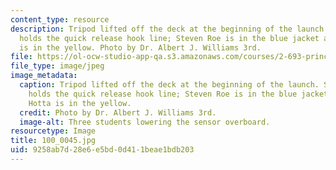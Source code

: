 ```yaml
---
content_type: resource
description: Tripod lifted off the deck at the beginning of the launch. Sacha Wichers
  holds the quick release hook line; Steven Roe is in the blue jacket and Laura Hotta
  is in the yellow. Photo by Dr. Albert J. Williams 3rd.
file: https://ol-ocw-studio-app-qa.s3.amazonaws.com/courses/2-693-principles-of-oceanographic-instrument-systems-sensors-and-measurements-13-998-spring-2004/9258ab7d28e6e5bd0d411beae1bdb203_100_0045.jpg
file_type: image/jpeg
image_metadata:
  caption: Tripod lifted off the deck at the beginning of the launch. Sacha Wichers
    holds the quick release hook line; Steven Roe is in the blue jacket and Laura
    Hotta is in the yellow.
  credit: Photo by Dr. Albert J. Williams 3rd.
  image-alt: Three students lowering the sensor overboard.
resourcetype: Image
title: 100_0045.jpg
uid: 9258ab7d-28e6-e5bd-0d41-1beae1bdb203
---
```

